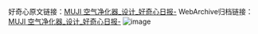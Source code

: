 好奇心原文链接：[MUJI 空气净化器_设计_好奇心日报-](https://www.qdaily.com/articles/6812.html)
WebArchive归档链接：[MUJI 空气净化器_设计_好奇心日报-](http://web.archive.org/web/20190623171430/https://www.qdaily.com/articles/6812.html)
![image](http://ww3.sinaimg.cn/large/007d5XDply1g3wb6svhm2j30u02gzk9c)